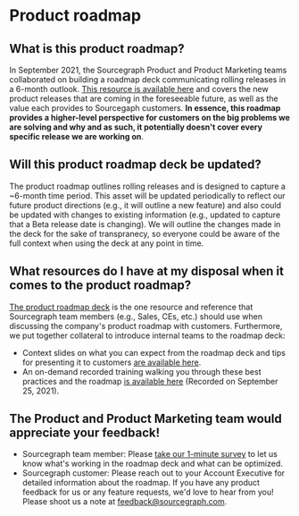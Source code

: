 # Product roadmap

## What is this product roadmap?

In September 2021, the Sourcegraph Product and Product Marketing teams collaborated on building a roadmap deck communicating rolling releases in a 6-month outlook. [This resource is available here](https://docs.google.com/presentation/d/1o3R8WUIhzzRz0x5laTwVcizOzVWrMBe5MCAz74H45Ss/edit?usp=sharing) and covers the new product releases that are coming in the foreseeable future, as well as the value each provides to Sourcegaph customers. **In essence, this roadmap provides a higher-level perspective for customers on the big problems we are solving and why and as such, it potentially doesn't cover every specific release we are working on**.

## Will this product roadmap deck be updated?
The product roadmap outlines rolling releases and is designed to capture a ~6-month time period. This asset will be updated periodically to reflect our future product directions (e.g., it will outline a new feature) and also could be updated with changes to existing information (e.g., updated to capture that a Beta release date is changing). We will outline the changes made in the deck for the sake of transpranecy, so everyone could be aware of the full context when using the deck at any point in time.

## What resources do I have at my disposal when it comes to the product roadmap?
[The product roadmap deck](https://docs.google.com/presentation/d/1o3R8WUIhzzRz0x5laTwVcizOzVWrMBe5MCAz74H45Ss/edit?usp=sharing) is the one resource and reference that Sourcegraph team members (e.g., Sales, CEs, etc.) should use when discussing the company's product roadmap with customers.
Furthermore, we put together collateral to introduce internal teams to the roadmap deck: 
- Context slides on what you can expect from the roadmap deck and tips for presenting it to customers [are available here](https://docs.google.com/presentation/d/1xPfhqg_5bCbN1MSQQ-J8zioSDz2TO71SK2fY1RtBBRw/edit?usp=sharing). 
- An on-demand recorded training walking you through these best practices and the roadmap [is available here](https://drive.google.com/file/d/18upBf9KWfNitNVC4syi2ffBmG_-_vQR-/view?usp=sharing) (Recorded on September 25, 2021). 

## The Product and Product Marketing team would appreciate your feedback!
- Sourcegraph team member: Please [take our 1-minute survey](https://forms.gle/iThv46xrtwFN4Qr69) to let us know what's working in the roadmap deck and what can be optimized.
- Sourcegraph customer: Please reach out to your Account Executive for detailed information about the roadmap. If you have any product feedback for us or any feature requests, we'd love to hear from you! Please shoot us a note at feedback@sourcegraph.com.
